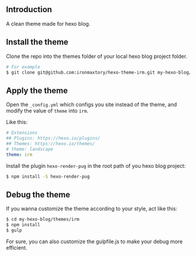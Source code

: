 ## Introduction
A clean theme made for hexo blog.

## Install the theme
Clone the repo into the themes folder of your local hexo blog project folder.

```bash
# For example
$ git clone git@github.com:ironmaxtory/hexo-theme-irm.git my-hexo-blog/themes/
```

## Apply the theme
Open the `_config.yml` which configs you site instead of the theme, and modify the value of `theme` into `irm`.

Like this:
```YAML
# Extensions
## Plugins: https://hexo.io/plugins/
## Themes: https://hexo.io/themes/
# theme: landscape
theme: irm
```

Install the plugin `hexo-render-pug` in the root path of you hexo blog project:
```bash
$ npm install -S hexo-render-pug
```

## Debug the theme
If you wanna customize the theme according to your style, act like this:
```bash
$ cd my-hexo-blog/themes/irm
$ npm install
$ gulp
```

For sure, you can also customize the gulpfile.js to make your debug more efficient.
